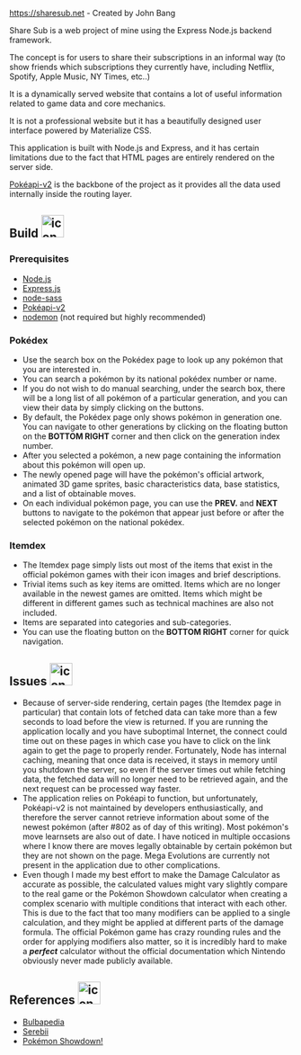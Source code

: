 https://sharesub.net - Created by John Bang

Share Sub is a web project of mine using the Express Node.js backend framework. 

The concept is for users to share their subscriptions in an informal way (to show friends which subscriptions they currently have, including Netflix, Spotify, Apple Music, NY Times, etc..)

It is a dynamically served website that contains a lot of useful information related to game data and core mechanics. 

It is not a professional website but it has a beautifully designed user interface powered by Materialize CSS. 

This application is built with Node.js and Express, and it has certain limitations due to the fact that HTML pages are entirely rendered on the server side.

[Pokéapi-v2](https://github.com/PokeAPI/pokedex-promise-v2) is the backbone of the project as it provides all the data used internally inside the routing layer.

## Build <img src="https://raw.githubusercontent.com/Kairn/asset-bank/master/pok%C3%A9mon/mini-icons/798.png" alt="icon" height="40" />
### Prerequisites
* [Node.js](https://nodejs.org/en/)
* [Express.js](https://expressjs.com/)
* [node-sass](https://www.npmjs.com/package/node-sass?activeTab=versions)
* [Pokéapi-v2](https://github.com/PokeAPI/pokedex-promise-v2)
* [nodemon](https://nodemon.io/) (not required but highly recommended)


### Pokédex
* Use the search box on the Pokédex page to look up any pokémon that you are interested in.
* You can search a pokémon by its national pokédex number or name.
* If you do not wish to do manual searching, under the search box, there will be a long list of all pokémon of a particular generation, and you can view their data by simply clicking on the buttons.
* By default, the Pokédex page only shows pokémon in generation one. You can navigate to other generations by clicking on the floating button on the **BOTTOM RIGHT** corner and then click on the generation index number.
* After you selected a pokémon, a new page containing the information about this pokémon will open up.
* The newly opened page will have the pokémon's official artwork, animated 3D game sprites, basic characteristics data, base statistics, and a list of obtainable moves.
* On each individual pokémon page, you can use the **PREV.** and **NEXT** buttons to navigate to the pokémon that appear just before or after the selected pokémon on the national pokédex.

### Itemdex
* The Itemdex page simply lists out most of the items that exist in the official pokémon games with their icon images and brief descriptions.
* Trivial items such as key items are omitted. Items which are no longer available in the newest games are omitted. Items which might be different in different games such as technical machines are also not included.
* Items are separated into categories and sub-categories.
* You can use the floating button on the **BOTTOM RIGHT** corner for quick navigation.

## Issues <img src="https://raw.githubusercontent.com/Kairn/asset-bank/master/pok%C3%A9mon/mini-icons/282.png" alt="icon" height="40" />
* Because of server-side rendering, certain pages (the Itemdex page in particular) that contain lots of fetched data can take more than a few seconds to load before the view is returned. If you are running the application locally and you have suboptimal Internet, the connect could time out on these pages in which case you have to click on the link again to get the page to properly render. Fortunately, Node has internal caching, meaning that once data is received, it stays in memory until you shutdown the server, so even if the server times out while fetching data, the fetched data will no longer need to be retrieved again, and the next request can be processed way faster.
* The application relies on Pokéapi to function, but unfortunately, Pokéapi-v2 is not maintained by developers enthusiastically, and therefore the server cannot retrieve information about some of the newest pokémon (after #802 as of day of this writing). Most pokémon's move learnsets are also out of date. I have noticed in multiple occasions where I know there are moves legally obtainable by certain pokémon but they are not shown on the page. Mega Evolutions are currently not present in the application due to other complications.
* Even though I made my best effort to make the Damage Calculator as accurate as possible, the calculated values might vary slightly compare to the real game or the Pokémon Showdown calculator when creating a complex scenario with multiple conditions that interact with each other. This is due to the fact that too many modifiers can be applied to a single calculation, and they might be applied at different parts of the damage formula. The official Pokémon game has crazy rounding rules and the order for applying modifiers also matter, so it is incredibly hard to make a ***perfect*** calculator without the official documentation which Nintendo obviously never made publicly available.


## References <img src="https://raw.githubusercontent.com/Kairn/asset-bank/master/pok%C3%A9mon/mini-icons/373.png" alt="icon" height="40" />
* [Bulbapedia](https://bulbapedia.bulbagarden.net/wiki/Main_Page)
* [Serebii](https://www.serebii.net/index2.shtml)
* [Pokémon Showdown!](https://pokemonshowdown.com/)
